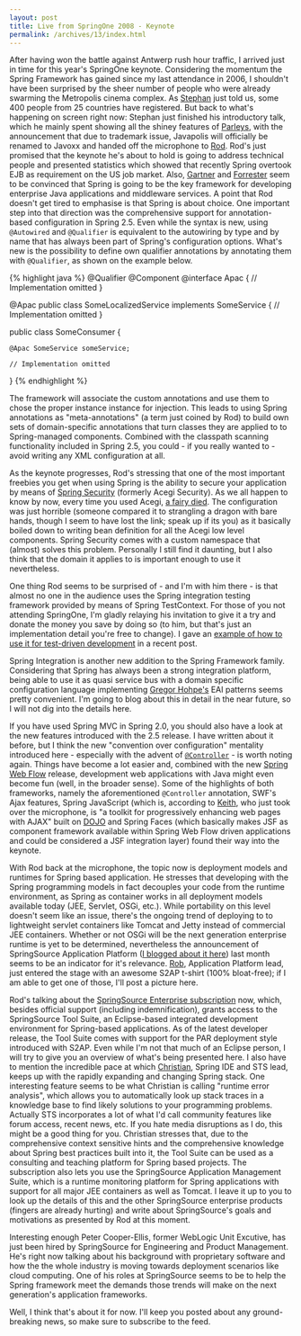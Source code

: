 ```yaml
---
layout: post
title: Live from SpringOne 2008 - Keynote
permalink: /archives/13/index.html
---
```

After having won the battle against Antwerp rush hour traffic, I
arrived just in time for this year's SpringOne keynote. Considering
the momentum the Spring Framework has gained since my last attendance
in 2006, I shouldn't have been surprised by the sheer number of people
who were already swarming the Metropolis cinema complex. As [Stephan](http://www.bejug.org/confluenceBeJUG/display/~stephan)
just told us, some 400 people from 25 countries have registered. But
back to what's happening on screen right now: Stephan just finished
his introductory talk, which he mainly spent showing all the shiney
features of [Parleys](http://www.parleys.com), with the announcement that due to trademark
issue, Javapolis will officially be renamed to Javoxx and handed
off the microphone to [Rod](http://blog.springsource.com/main/author/rodj/).  Rod's just promised that the keynote he's 
about to hold is going to address technical people and presented
statistics which showed that recently
Spring overtook EJB as requirement on the US job market. Also, 
[Gartner](http://www.gartner.com/) and [Forrester](http://www.forrester.com/) seem to be convinced
that Spring is going to be the key framework for developing enterprise
Java applications and middleware services.  A point that Rod doesn't
get tired to emphasise is that Spring is about choice. One important
step into that direction was the comprehensive support for
annotation-based configuration in Spring 2.5. Even while the syntax is
new, using `@Autowired` and `@Qualifier` is equivalent to the autowiring
by type and by name that has always been part of Spring's
configuration options. What's new is the possibility to define own
qualifier annotations by annotating them with `@Qualifier`, as shown on
the example below.

{% highlight java %}
@Qualifier 
@Component 
@interface Apac { 
    // Implementation omitted 
}
  
@Apac 
public class SomeLocalizedService implements SomeService { 
    // Implementation omitted 
}
  
  
public class SomeConsumer {
  
    @Apac SomeService someService; 
  
    // Implementation omitted 
}
{% endhighlight %}

The framework will associate the custom annotations and use them to
chose the proper instance instance for injection. This leads to using
Spring annotations as "meta-annotations" (a term just coined by Rod)
to build own sets of domain-specific annotations that turn classes
they are applied to to Spring-managed components. Combined with the
classpath scanning functionality included in Spring 2.5, you could -
if you really wanted to - avoid writing any XML configuration at all.

As the keynote progresses, Rod's stressing that one of the most
important freebies you get when using Spring is the ability to secure
your application by means of [Spring Security](http://static.springframework.org/spring-security/site/index.html) (formerly Acegi Security). 
As we all happen to know by now, every time you used Acegi, 
[a fairy died](http://netzooid.com/blog/2007/12/03/every-time-you-use-acegi). The configuration was just horrible (someone compared
it to strangling a dragon with bare hands, though I seem to have lost
the link; speak up if its you) as it basically boiled down to writing
bean definition for all the Acegi low level components. Spring
Security comes with a custom namespace that (almost) solves this
problem. Personally I still find it daunting, but I also think that
the domain it applies to is important enough to use it nevertheless.

One thing Rod seems to be surprised of - and I'm with him there - is
that almost no one in the audience uses the Spring integration testing
framework provided by means of Spring TestContext. For those of you
not attending SpringOne, I'm gladly relaying his invitation to give it
a try and donate the money you save by doing so (to him, but that's
just an implementation detail you're free to change). I gave an
[example of how to use it for test-driven development](http://www.springify.com/archives/8) in a recent post.

Spring Integration is another new addition to the Spring Framework
family. Considering that Spring has always been a strong integration
platform, being able to use it as quasi service bus with a domain
specific configuration language implementing [Gregor Hohpe's](http://www.eaipatterns.com/ramblings.html)
EAI patterns seems pretty convenient. I'm going to blog about this in
detail in the near future, so I will not dig into the details here.

If you have used Spring MVC in Spring 2.0, you should also have a look
at the new features introduced with the 2.5 release. I have written
about it before, but I think the new "convention over configuration"
mentality introduced here - especially with the advent of 
[`@Controller`](http://static.springframework.org/spring/docs/2.5.x/reference/mvc.html#mvc-annotation) - is worth noting again. Things have become a lot easier and, combined
with the new [Spring Web Flow](http://www.springframework.org/webflow) release, development web applications with Java might
even become fun (well, in the broader sense). Some of the highlights
of both frameworks, namely the aforementioned `@Controller` annotation,
SWF's Ajax features, Spring JavaScript (which is, according to 
[Keith](http://blog.springsource.com/main/author/keithd/), who just took over the microphone, is "a toolkit for progressively
enhancing web pages with AJAX" built on [DOJO](http://dojotoolkit.org/) and Spring Faces (which
basically makes JSF as component framework available within Spring Web
Flow driven applications and could be considered a JSF integration
layer) found their way into the keynote.

With Rod back at the microphone, the topic now is deployment models
and runtimes for Spring based application. He stresses that developing
with the Spring programming models in fact decouples your code from
the runtime environment, as Spring as container works in all
deployment models available today (JEE, Servlet, OSGi, etc.). While
portability on this level doesn't seem like an issue, there's the
ongoing trend of deploying to to lightweight servlet containers like
Tomcat and Jetty instead of commercial JEE containers. Whether or not
OSGi will be the next generation enterprise runtime is yet to be
determined, nevertheless the announcement of SpringSource Application
Platform ([I blogged about it here](http://www.springify.com/archives/11)) last month seems to be an indicator for it's
relevance. [Rob](http://blog.springsource.com/main/author/robh/), Application Platform lead, just entered the stage with an awesome S2AP
t-shirt (100% bloat-free); if I am able to get one of those, I'll post
a picture here.

Rod's talking about the
[SpringSource Enterprise subscription](http://springsource.com/products/enterprise) now, which, besides official support
(including indemnification), grants access to the SpringSource Tool
Suite, an Eclipse-based integrated development environment for
Spring-based applications. As of the latest developer release, the
Tool Suite comes with support for the PAR deployment style introduced
with S2AP. Even while I'm not that much of an Eclipse person, I will
try to give you an overview of what's being presented here. I also
have to mention the incredible pace at which 
[Christian](http://blog.springsource.com/main/author/cdupuis/),
Spring IDE and STS lead, keeps up with the rapidly expanding and
changing Spring stack. One interesting feature seems to be what
Christian is calling "runtime error analysis", which allows you to
automatically look up stack traces in a knowledge base to find likely
solutions to your programming problems. Actually STS incorporates a
lot of what I'd call community features like forum access, recent
news, etc. If you hate media disruptions as I do, this might be a good
thing for you. Christian stresses that, due to the comprehensive
context sensitive hints and the comprehensive knowledge about Spring
best practices built into it, the Tool Suite can be used as a
consulting and teaching platform for Spring based projects.  The
subscription also lets you use the SpringSource Application Management
Suite, which is a runtime monitoring platform for Spring applications
with support for all major JEE containers as well as Tomcat. I leave
it up to you to look up the details of this and the other SpringSource
enterprise products (fingers are already hurting) and write about
SpringSource's goals and motivations as presented by Rod at this
moment.

Interesting enough Peter Cooper-Ellis, former WebLogic Unit Excutive,
has just been hired by SpringSource for Engineering and Product
Management. He's right now talking about his background with
proprietary software and how the the whole industry is moving towards
deployment scenarios like cloud computing. One of his roles at
SpringSource seems to be to help the Spring framework meet the demands
those trends will make on the next generation's application
frameworks.

Well, I think that's about it for now. I'll keep you posted about any
ground-breaking news, so make sure to subscribe to the feed.
